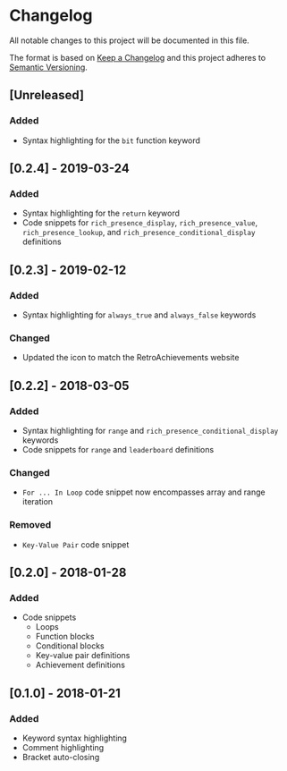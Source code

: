# Changelog
All notable changes to this project will be documented in this file.

The format is based on [Keep a Changelog](http://keepachangelog.com/en/1.0.0/)
and this project adheres to [Semantic Versioning](http://semver.org/spec/v2.0.0.html).

## [Unreleased]
### Added
- Syntax highlighting for the `bit` function keyword

## [0.2.4] - 2019-03-24
### Added
- Syntax highlighting for the `return` keyword
- Code snippets for `rich_presence_display`, `rich_presence_value`, `rich_presence_lookup`, and `rich_presence_conditional_display` definitions

## [0.2.3] - 2019-02-12
### Added
- Syntax highlighting for `always_true` and `always_false` keywords

### Changed
- Updated the icon to match the RetroAchievements website

## [0.2.2] - 2018-03-05
### Added
- Syntax highlighting for `range` and `rich_presence_conditional_display` keywords
- Code snippets for `range` and `leaderboard` definitions

### Changed
- `For ... In Loop` code snippet now encompasses array and range iteration

### Removed
- `Key-Value Pair` code snippet

## [0.2.0] - 2018-01-28
### Added
- Code snippets
  - Loops
  - Function blocks
  - Conditional blocks
  - Key-value pair definitions
  - Achievement definitions

## [0.1.0] - 2018-01-21
### Added
- Keyword syntax highlighting
- Comment highlighting
- Bracket auto-closing
